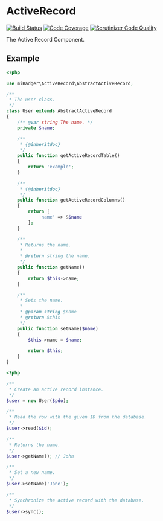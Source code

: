 # ActiveRecord

[![Build Status](https://scrutinizer-ci.com/g/miBadger/miBadger.ActiveRecord/badges/build.png?b=master)](https://scrutinizer-ci.com/g/miBadger/miBadger.ActiveRecord/build-status/master)
[![Code Coverage](https://scrutinizer-ci.com/g/miBadger/miBadger.ActiveRecord/badges/coverage.png?b=master)](https://scrutinizer-ci.com/g/miBadger/miBadger.ActiveRecord/?branch=master)
[![Scrutinizer Code Quality](https://scrutinizer-ci.com/g/miBadger/miBadger.ActiveRecord/badges/quality-score.png?b=master)](https://scrutinizer-ci.com/g/miBadger/miBadger.ActiveRecord/?branch=master)

The Active Record Component.

## Example

```php
<?php

use miBadger\ActiveRecord\AbstractActiveRecord;

/**
 * The user class.
 */
class User extends AbstractActiveRecord
{
	/** @var string The name. */
	private $name;

	/**
	 * {@inheritdoc}
	 */
	public function getActiveRecordTable()
	{
		return 'example';
	}

	/**
	 * {@inheritdoc}
	 */
	public function getActiveRecordColumns()
	{
		return [
			'name' => &$name
		];
	}

	/**
	 * Returns the name.
	 *
	 * @return string the name.
	 */
	public function getName()
	{
		return $this->name;
	}

	/**
	 * Sets the name.
	 *
	 * @param string $name
	 * @return $this
	 */
	public function setName($name)
	{
		$this->name = $name;

		return $this;
	}
}
```

```php
<?php

/**
 * Create an active record instance.
 */
$user = new User($pdo);

/**
 * Read the row with the given ID from the database.
 */
$user->read($id);

/**
 * Returns the name.
 */
$user->getName(); // John

/**
 * Set a new name.
 */
$user->setName('Jane');

/**
 * Synchronize the active record with the database.
 */
$user->sync();
```
